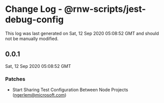 # Change Log - @rnw-scripts/jest-debug-config

This log was last generated on Sat, 12 Sep 2020 05:08:52 GMT and should not be manually modified.

<!-- Start content -->

## 0.0.1

Sat, 12 Sep 2020 05:08:52 GMT

### Patches

- Start Sharing Test Configuration Between Node Projects (ngerlem@microsoft.com)
